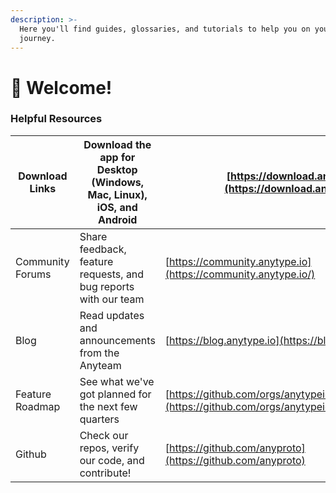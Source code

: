 ```yaml
---
description: >-
  Here you'll find guides, glossaries, and tutorials to help you on your Anytype
  journey.
---
```


# 👋 Welcome!

### Helpful Resources

| Download Links   | Download the app for Desktop (Windows, Mac, Linux), iOS, and Android | ​[https://download.anytype.io](https://download.anytype.io/)​                                                    |
| ---------------- | -------------------------------------------------------------------- | ---------------------------------------------------------------------------------------------------------------- |
| Community Forums | Share feedback, feature requests, and bug reports with our team      | ​[https://community.anytype.io](https://community.anytype.io/)​                                                  |
| Blog             | Read updates and announcements from the Anyteam                      | ​[https://blog.anytype.io](https://blog.anytype.io/)​                                                            |
| Feature Roadmap  | See what we've got planned for the next few quarters                 | ​[https://github.com/orgs/anytypeio/projects/11/views/1](https://github.com/orgs/anytypeio/projects/11/views/1)​ |
| Github           | Check our repos, verify our code, and contribute!                    | [​​](https://github.com/anyproto)[https://github.com/anyproto](https://github.com/anyproto)                      |



​​
